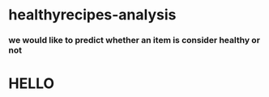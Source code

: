 # healthyrecipes-analysis
### we would like to predict whether an item is consider healthy or not
# HELLO

